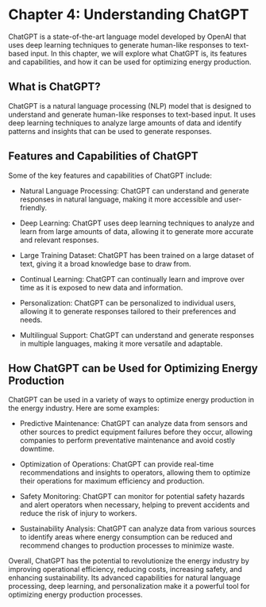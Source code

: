 Chapter 4: Understanding ChatGPT
================================

ChatGPT is a state-of-the-art language model developed by OpenAI that uses deep learning techniques to generate human-like responses to text-based input. In this chapter, we will explore what ChatGPT is, its features and capabilities, and how it can be used for optimizing energy production.

What is ChatGPT?
----------------

ChatGPT is a natural language processing (NLP) model that is designed to understand and generate human-like responses to text-based input. It uses deep learning techniques to analyze large amounts of data and identify patterns and insights that can be used to generate responses.

Features and Capabilities of ChatGPT
------------------------------------

Some of the key features and capabilities of ChatGPT include:

* Natural Language Processing: ChatGPT can understand and generate responses in natural language, making it more accessible and user-friendly.

* Deep Learning: ChatGPT uses deep learning techniques to analyze and learn from large amounts of data, allowing it to generate more accurate and relevant responses.

* Large Training Dataset: ChatGPT has been trained on a large dataset of text, giving it a broad knowledge base to draw from.

* Continual Learning: ChatGPT can continually learn and improve over time as it is exposed to new data and information.

* Personalization: ChatGPT can be personalized to individual users, allowing it to generate responses tailored to their preferences and needs.

* Multilingual Support: ChatGPT can understand and generate responses in multiple languages, making it more versatile and adaptable.

How ChatGPT can be Used for Optimizing Energy Production
--------------------------------------------------------

ChatGPT can be used in a variety of ways to optimize energy production in the energy industry. Here are some examples:

* Predictive Maintenance: ChatGPT can analyze data from sensors and other sources to predict equipment failures before they occur, allowing companies to perform preventative maintenance and avoid costly downtime.

* Optimization of Operations: ChatGPT can provide real-time recommendations and insights to operators, allowing them to optimize their operations for maximum efficiency and production.

* Safety Monitoring: ChatGPT can monitor for potential safety hazards and alert operators when necessary, helping to prevent accidents and reduce the risk of injury to workers.

* Sustainability Analysis: ChatGPT can analyze data from various sources to identify areas where energy consumption can be reduced and recommend changes to production processes to minimize waste.

Overall, ChatGPT has the potential to revolutionize the energy industry by improving operational efficiency, reducing costs, increasing safety, and enhancing sustainability. Its advanced capabilities for natural language processing, deep learning, and personalization make it a powerful tool for optimizing energy production processes.
